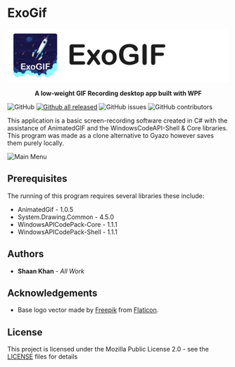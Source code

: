 # ExoGif

![Main Menu](Images/exoGifBanner.png)

<p align="center">
    <b> A low-weight GIF Recording desktop app built with WPF </b>
</p>

![GitHub](https://img.shields.io/github/license/ShaanCoding/ExoGif) [![Github all released](https://img.shields.io/github/downloads/ShaanCoding/ExoGif/total)](https://github.com/ShaanCoding/ExoGif/releases) ![GitHub issues](https://img.shields.io/github/issues/ShaanCoding/ExoGif) ![GitHub contributors](https://img.shields.io/github/contributors/ShaanCoding/ExoGif?color=dark-green)

This application is a basic screen-recording software created in C# with the assistance of AnimatedGIF and the WindowsCodeAPI-Shell & Core libraries. This program was made as a clone alternative to Gyazo however saves them purely locally.

![Main Menu](Images/mainMenu.gif)

## Prerequisites

The running of this program requires several libraries these include:

* AnimatedGif - 1.0.5
* System.Drawing.Common - 4.5.0
* WindowsAPICodePack-Core - 1.1.1
* WindowsAPICodePack-Shell - 1.1.1

## Authors

* **Shaan Khan** - *All Work*

## Acknowledgements

* Base logo vector made by [Freepik](www.freepik.com) from [Flaticon](www.flaticon.com).

## License

This project is licensed under the Mozilla Public License 2.0 - see the [LICENSE](https://github.com/ShaanCoding/ExoGif/blob/master/LICENSE) files for details
